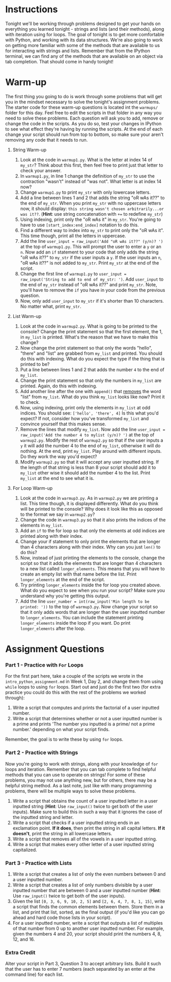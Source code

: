 # Instructions 

Tonight we'll be working through problems designed to get your hands on everything you learned tonight - strings and lists (and their methods), along with iteration using for loops. The goal of tonight is to get more comfortable with Python, and working with its data structures. We're also going to work on getting more familiar with some of the methods that are available to us for interacting with strings and lists. Remember that from the IPython terminal, we can find any of the methods that are available on an object via tab completion. That should come in handy tonight! 

# Warm-up

The first thing you going to do is work through some problems that will get you in the mindset necessary to solve the tonight's assignment problems. The starter code for these warm-up questions is located int the `warmups/` folder for this day. Feel free to edit the scripts in that folder in any way you need to solve these problems. Each question will ask you to add, remove or change the code in the scripts. As you do so, test your changes in IPython to see what effect they're having by running the scripts. At the end of each change your script should run from top to bottom, so make sure your aren't removing any code that it needs to run.

1. String Warm-up
    1. Look at the code in `warmup1.py`. What is the letter at index 14 of `my_str`? Think about this first, then feel free to print just that letter to check your answer.
    2. In `warmup1.py`, in line 1 change the definition of `my_str` to use the contraction "wasn't" instead of "was not". What letter is at index 14 now?
    3. Change `warmup1.py` to print `my_str` with only lowercase letters.
    4. Add a line between lines 1 and 2 that adds the string "oR wAs it??" to the end of `my_str`. When you print `my_str` with no uppercase letters now, it should display: `this string wasn't chosen arbitrarily...or was it??`. (**Hint**: use string concatenation with `+=` to redefine `my_str`)
    5. Using indexing, print only the "oR wAs it" in `my_str`. You're going to have to use `[start_index:end_index]` notation to do this.
    6. Find a different way to index into `my_str` to print only the "oR wAs it". This time though, print all the letters in uppercase.
    7. Add the line `user_input = raw_input('Add "oR wAs it??" (y/n)? ')` at the top of `warmup1.py`. This will prompt the user to enter a `y` or an `n`. Now add an `if` statement to your code that only adds the string "oR wAs it??" to `my_str` if the user inputs a `y`. If the user inputs an `n`, "oR wAs it??" is not added to `my_str`. Print `my_str` at the end of the script.
    8. Change the first line of `warmup1.py` to `user_input = raw_input('String to add to end of my_str: ')`. Add `user_input` to the end of `my_str` instead of "oR wAs it??" and print `my_str`. Note, you'll have to remove the `if` you have in your code from the previous question.
    9. Now, only add `user_input` to `my_str` if it's shorter than 10 characters. No matter what, print `my_str`.

2. List Warm-up
    1. Look at the code in `warmup2.py`. What is going to be printed to the console? Change the print statement so that the first element, the 1, in `my_list` is printed. What's the reason that we have to make this change?
    2. Now change the print statement so that only the words "hello", "there" and "list" are grabbed from `my_list` and printed. You should do this with indexing. What do you expect the type if the thing that is printed to be?
    3. Put a line between lines 1 and 2 that adds the number `4` to the end of `my_list`.
    4. Change the print statement so that only the numbers in `my_list` are printed. Again, do this with indexing.
    5. Add another line after the one with `append()` that [removes](https://docs.python.org/2/tutorial/datastructures.html) the word "list" from `my_list`. What do you think `my_list` looks like now? Print it to check.
    6. Now, using indexing, print only the elements in `my_list` at odd indices. You should see: `['hello', 'there', 4]` Is this what you'd expect? If not, consider how you've transformed `my_list` and convince yourself that this makes sense.
    7. Remove the lines that modify `my_list`. Now add the line `user_input = raw_input('Add the number 4 to mylist (y/n)? ')` at the top of `warmup2.py`. Modify the rest of `warmup2.py` so that if the user inputs a `y` it will add the number 4 to the end of `my_list`, otherwise it will do nothing. At the end, print `my_list`. Play around with different inputs. Do they work the way you'd expect?
    8. Modify `warmup2.py` so that it will accept any user inputted string. If the length of that string is less than 8 your script should add it to `my_list` other wise it should add the number 4 to the list. Print `my_list` at the end to see what it is.

3. For Loop Warm-up
    1. Look at the code in `warmup3.py`. As in `warmup2.py` we are printing a list. This time though, it is displayed differently. What do you think will be printed to the console? Why does it look like this as opposed to the format we say in `warmup2.py`?
    2. Change the code in `warmup3.py` so that it also prints the indices of the elements in `my_list`.
    3. Add an `if` to the for loop so that only the elements at odd indices are printed along with their index.
    4. Change your if statement to only print the elements that are longer than 4 characters along with their index. Why can you just `len()` to do this?
    5. Now, instead of just printing the elements to the console, change the script so that it adds the elements that are longer than 4 characters to a new list called `longer_elements`. This means that you will have to create an empty list with that name before the list. Print `longer_elements` at the end of the script. 
    6. Try printing `longer_elements` inside the for loop you created above. What do you expect to see when you run your script? Make sure you understand why you're getting this output.
    7. Add the line `user_number = int(raw_input('Min length to be printed: '))` to the top of `warmup3.py`. Now change your script so that it only adds words that are longer than the user inputted number to `longer_elements`. You can include the statement printing `longer_elements` inside the loop if you want. Do print `longer_elements` after the loop.

# Assignment Questions 

### Part 1 - Practice with `For` Loops

For the first part here, take a couple of the scripts we wrote in the `intro_python_assignment.md` in Week 1, Day 2, and change them from using `while` loops to using `for` loops. Start out and just do the first two (for extra practice you could do this with the rest of the problems we worked through):  

1. Write a script that computes and prints the factorial of a user inputted number.
2. Write a script that determines whether or not a user inputted number is a prime and prints 'The number you inputted is a prime/ not a prime number.' depending on what your script finds.

Remember, the goal is to write these by using `for` loops. 

### Part 2 - Practice with Strings

Now you're going to work with strings, along with your knowledge of `for` loops and iteration. Remember that you can tab complete to find helpful methods that you can use to operate on strings! For some of these problems, you may not use anything new, but for others, there may be a helpful string method. As a last note, just like with many programming problems, there will be multiple ways to solve these problems. 

1. Write a script that obtains the count of a user inputted letter in a user inputted string (**Hint**: Use `raw_input()` twice to get both of the user inputs). Make sure to build this in such a way that it ignores the case of the inputted string and letter. 
2. Write a script that checks if a user inputted string ends in an exclamation point. **If it does**, then print the string in all capital letters. **If it doesn't**, print the string in all lowercase letters.  
3. Write a script that removes all of the vowels in a user inputted string.
4. Write a script that makes every other letter of a user inputted string capitalized. 

### Part 3 - Practice with Lists 

1. Write a script that creates a list of only the even numbers between 0 and a user inputted number. 
2. Write a script that creates a list of only numbers divisible by a user inputted number that are between 0 and a user inputted number (**Hint**: Use `raw_input()` twice to get both of the user inputs). 
3. Given the list `[0, 3, 6, 9, 10, 2, 5]` and `[2, 6, 4, 7, 8, 1, 15]`, write a script that finds the common elements between them. Store them in a list, and print that list, sorted, as the final output (if you'd like you can go ahead and hard code those lists in your script).  
4. For a user inputted number, write a script that outputs a list of multiples of that number from 0 up to another user inputted number. For example, given the numbers 4 and 20, your script should print the numbers 4, 8, 12, and 16.

### Extra Credit

Alter your script in Part 3, Question 3 to accept arbitrary lists. Build it such that the user has to enter 7 numbers (each separated by an enter at the command line) for each list. 
